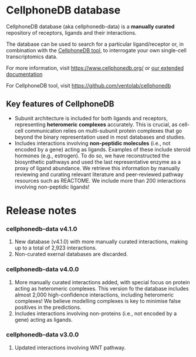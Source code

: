 # CellphoneDB database 

CellphoneDB database (aka cellphonedb-data) is a **manually curated** repository of receptors, ligands and their interactions. 

The database can be used to search for a particular ligand/receptor or, in combination with the [CellphoneDB tool](https://github.com/ventolab/cellphonedb),
to interrogate your own single-cell transcriptomics data.

For more information, visit https://www.cellphonedb.org/ or [our extended documentation](https://github.com/ventolab/CellphoneDB/blob/master/docs/RESULTS-DOCUMENTATION.md#database-of-interactions)

For CellphoneDB tool, visit https://github.com/ventolab/cellphonedb


## Key features of CellphoneDB
- Subunit architecture is included for both ligands and receptors, representing **heteromeric complexes** accurately. 
This is crucial, as cell-cell communication relies on multi-subunit protein complexes that go beyond the binary representation used in most databases and studies. 
- Includes interactions involving **non-peptidic molecules** (i.e., not encoded by a gene) acting as ligands. Examples of these include steroid hormones (e.g., estrogen). To do so, we have reconstructed the biosynthetic pathways and used the last representative enzyme as a proxy of ligand abundance. We retrieve this information by manually reviewing and curating relevant literature and peer-reviewed pathway resources such as REACTOME. We include more than 200 interactions involving non-peptidic ligands!


# Release notes

### cellphonedb-data v4.1.0
1) New database (v4.1.0) with more manually curated interactions, making up to a total of 2,923 interactions.
2) Non-curated exernal databases are discarded.

### cellphonedb-data v4.0.0
1) More manually curated interactions added, with special focus on protein acting as heteromeric complexes. This version fo the database includes almost 2,000 high-confidence interactions, including heteromeric complexes! We believe modelling complexes is key to minimise false positives in the predictions.
2) Includes interactions involving non-proteins (i.e., not encoded by a gene) acting as ligands. 

### cellphonedb-data v3.0.0
1) Updated interactions involving WNT pathway.
